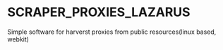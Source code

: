 # SCRAPER_PROXIES_LAZARUS
Simple software for harverst proxies from public resources(linux based, webkit)
